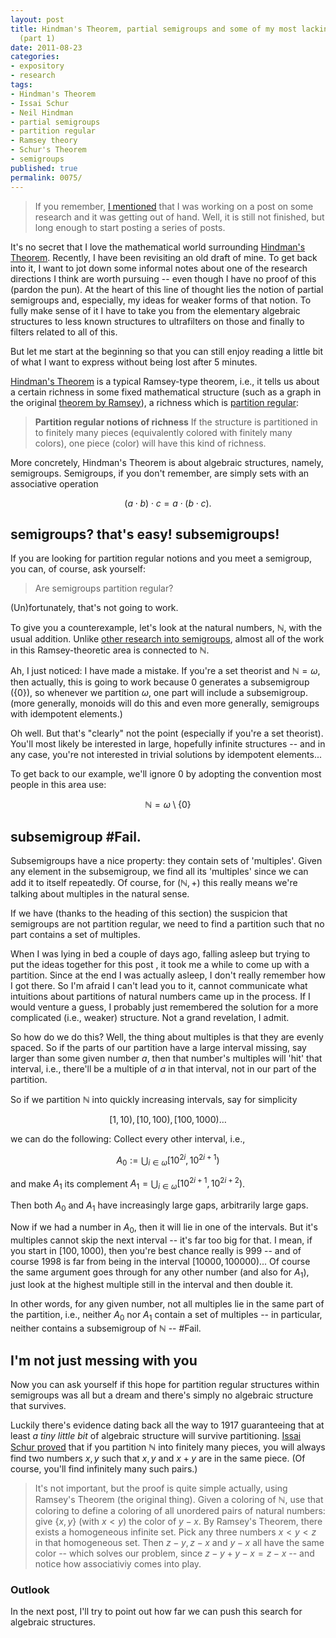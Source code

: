 ```yaml
---
layout: post
title: Hindman's Theorem, partial semigroups and some of my most lacking intuitions
  (part 1)
date: 2011-08-23
categories:
- expository
- research
tags:
- Hindman's Theorem
- Issai Schur
- Neil Hindman
- partial semigroups
- partition regular
- Ramsey theory
- Schur's Theorem
- semigroups
published: true
permalink: 0075/
---
```


> If you remember, [I mentioned](/0073/) that I was working on a post on some research and it was getting out of hand. Well, it is still not finished, but long enough to start posting a series of posts.

It's no secret that I love the mathematical world surrounding [Hindman's Theorem](http://en.wikipedia.org/wiki/IP_set#Hindman.27s_Theorem). Recently, I have been revisiting an old draft of mine. To get back into it, I want to jot down some informal notes about one of the research directions I think are worth pursuing -- even though I have no proof of this (pardon the pun). At the heart of this line of thought lies the notion of partial semigroups and, especially, my ideas for weaker forms of that notion. To fully make sense of it I have to take you from the elementary algebraic structures to less known structures to ultrafilters on those and finally to filters related to all of this.

But let me start at the beginning so that you can still enjoy reading a little bit of what I want to express without being lost after 5 minutes.

[Hindman's Theorem](http://en.wikipedia.org/wiki/IP_set#Hindman.27s_Theorem) is a typical Ramsey-type theorem, i.e., it tells us about a certain richness in some fixed mathematical structure (such as a graph in the original [theorem by Ramsey](http://en.wikipedia.org/wiki/Ramsey%27s_theorem)), a richness which is [partition regular](http://en.wikipedia.org/wiki/Partition_regular):

> **Partition regular notions of richness** If the structure is partitioned in to finitely many pieces (equivalently colored with finitely many colors), one piece (color) will have this kind of richness.

More concretely, Hindman's Theorem is about algebraic structures, namely, semigroups. Semigroups, if you don't remember, are simply sets with an associative operation

$$ (a \cdot b) \cdot c = a \cdot (b \cdot c).$$

## semigroups? that's easy! subsemigroups!

If you are looking for partition regular notions and you meet a semigroup, you can, of course, ask yourself:

> Are semigroups partition regular?

(Un)fortunately, that's not going to work.

To give you a counterexample, let's look at the natural numbers, $\mathbb{N}$, with the usual addition. Unlike [other research into semigroups](http://en.wikipedia.org/wiki/Semigroup#Special_classes_of_semigroups), almost all of the work in this Ramsey-theoretic area is connected to $\mathbb{N}$.

Ah, I just noticed: I have made a mistake. If you're a set theorist and $\mathbb{N} = \omega$, then actually, this is going to work because $0$ generates a subsemigroup ($\{0\}$), so whenever we partition $\omega$, one part will include a subsemigroup. (more generally, monoids will do this and even more generally, semigroups with idempotent elements.)

Oh well. But that's "clearly" not the point (especially if you're a set theorist). You'll most likely be interested in large, hopefully infinite structures -- and in any case, you're not interested in trivial solutions by idempotent elements...

To get back to our example, we'll ignore $0$ by adopting the convention most people in this area use:

$$\mathbb{N} = \omega \setminus \{0\}$$

## subsemigroup #Fail.

Subsemigroups have a nice property: they contain sets of 'multiples'. Given any element in the subsemigroup, we find all its 'multiples' since we can add it to itself repeatedly. Of course, for $(\mathbb{N},+)$ this really means we're talking about multiples in the natural sense.

If we have (thanks to the heading of this section) the suspicion that semigroups are not partition regular, we need to find a partition such that no part contains a set of multiples.

When I was lying in bed a couple of days ago, falling asleep but trying to put the ideas together for this post , it took me a while to come up with a partition. Since at the end I was actually asleep, I don't really remember how I got there. So I'm afraid I can't lead you to it, cannot communicate what intuitions about partitions of natural numbers came up in the process. If I would venture a guess, I probably just remembered the solution for a more complicated (i.e., weaker) structure. Not a grand revelation, I admit.

So how do we do this? Well, the thing about multiples is that they are evenly spaced. So if the parts of our partition have a large interval missing, say larger than some given number $a$, then that number's multiples will 'hit' that interval, i.e., there'll be a multiple of $a$ in that interval, not in our part of the partition.

So if we partition $\mathbb{N}$ into quickly increasing intervals, say for simplicity

$$ [1,10), [10,100), [100,1000) \ldots$$

we can do the following: Collect every other interval, i.e.,

$$A_0 := \bigcup_{i\in \omega} [10^{2i},10^{2i+1})$$

and make $A_1$ its complement $A_1 = \bigcup_{i\in \omega} [10^{2i+1},10^{2i+2})$.

Then both $A_0$ and $A_1$ have increasingly large gaps, arbitrarily large gaps.

Now if we had a number in $A_0$, then it will lie in one of the intervals. But it's multiples cannot skip the next interval -- it's far too big for that. I mean, if you start in $[100,1000)$, then you're best chance really is $999$ -- and of course $1998$ is far from being in the interval $[10000,100000)$... Of course the same argument goes through for any other number (and also for $A_1$), just look at the highest multiple still in the interval and then double it.

In other words, for any given number, not all multiples lie in the same part of the partition, i.e., neither $A_0$ nor $A_1$ contain a set of multiples -- in particular, neither contains a subsemigroup of $\mathbb{N}$ -- #Fail.

## I'm not just messing with you

Now you can ask yourself if this hope for partition regular structures within semigroups was all but a dream and there's simply no algebraic structure that survives.

Luckily there's evidence dating back all the way to 1917 guaranteeing that at least _a tiny little bit_ of algebraic structure will survive partitioning. [Issai Schur proved](http://en.wikipedia.org/wiki/Schur%27s_theorem#Ramsey_theory) that if you partition $\mathbb{N}$ into finitely many pieces, you will always find two numbers $x,y$ such that $x, y$ and $x+y$ are in the same piece. (Of course, you'll find infinitely many such pairs.)

> It's not important, but the proof is quite simple actually, using Ramsey's Theorem (the original thing). Given a coloring of $\mathbb{N}$, use that coloring to define a coloring of all unordered pairs of natural numbers: give $\{x,y\}$ (with $x < y$) the color of $y-x$. By Ramsey's Theorem, there exists a homogeneous infinite set. Pick any three numbers $x < y < z$ in that homogeneous set. Then $z - y, z - x$ and $y - x$ all have the same color -- which solves our problem, since $z-y + y-x = z-x$ -- and notice how associativiy comes into play.

### Outlook

In the next post, I'll try to point out how far we can push this search for algebraic structures.
